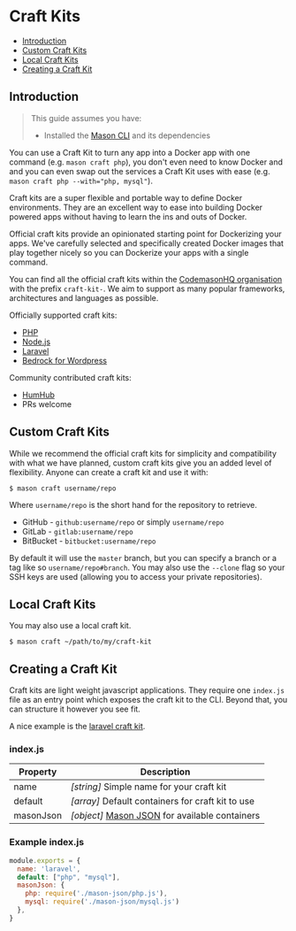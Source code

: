 # Craft Kits

- [Introduction](#introduction)
- [Custom Craft Kits](#custom)
- [Local Craft Kits](#local)
- [Creating a Craft Kit](#creating)

<a name="introduction"></a>
## Introduction
> This guide assumes you have:
> - Installed the [Mason CLI](https://codemason.io/docs/installation) and its dependencies

You can use a Craft Kit to turn any app into a Docker app with one command (e.g. `mason craft php`), you don't even need to know Docker and and you can even swap out the services a Craft Kit uses with ease (e.g. `mason craft php --with="php, mysql"`). 

Craft kits are a super flexible and portable way to define Docker environments. They are an excellent way to ease into building Docker powered apps without having to learn the ins and outs of Docker.

Official craft kits provide an opinionated starting point for Dockerizing your apps. We've carefully selected and specifically created Docker images that play together nicely so you can Dockerize your apps with a single command.

You can find all the official craft kits within the [CodemasonHQ organisation](https://github.com/codemasonhq) with the prefix `craft-kit-`. We aim to support as many popular frameworks, architectures and languages as possible.

Officially supported craft kits: 
- [PHP](https://github.com/codemasonhq/craft-kit-php) 
- [Node.js](https://github.com/codemasonhq/craft-kit-nodejs)
- [Laravel](https://github.com/codemasonhq/craft-kit-laravel)  
- [Bedrock for Wordpress](https://github.com/codemasonhq/craft-kit-bedrock) 

Community contributed craft kits: 
- [HumHub](https://github.com/benmag/craft-kit-humhub)
- PRs welcome

<a name="custom"></a>
## Custom Craft Kits
While we recommend the official craft kits for simplicity and compatibility with what we have planned, custom craft kits give you an added level of flexibility. Anyone can create a craft kit and use it with: 
```
$ mason craft username/repo
```
Where `username/repo` is the short hand for the repository to retrieve. 
- GitHub - `github:username/repo` or simply `username/repo`
- GitLab - `gitlab:username/repo`
- BitBucket - `bitbucket:username/repo`

By default it will use the `master` branch, but you can specify a branch or a tag like so `username/repo#branch`. You may also use the `--clone` flag so your SSH keys are used (allowing you to access your private repositories).

<a name="local"></a>
## Local Craft Kits
You may also use a local craft kit.
```
$ mason craft ~/path/to/my/craft-kit
```

<a name="creating"></a>
## Creating a Craft Kit
Craft kits are light weight javascript applications. They require one `index.js` file as an entry point which exposes the craft kit to the CLI. Beyond that, you can structure it however you see fit.

A nice example is the [laravel craft kit](https://github.com/codemasonhq/craft-kit-laravel).

### index.js
| Property | Description                                                                           |
| -------- | --------------------------------------------------------------------------------------|
| name     | *[string]* Simple name for your craft kit                                             |
| default  | *[array]* Default containers for craft kit to use                                     | 
| masonJson | *[object]* [Mason JSON](httsp://codemason.io/docs/mason-json) for available containers|

### Example index.js
```javascript
module.exports = {
  name: 'laravel',
  default: ["php", "mysql"],
  masonJson: {
  	php: require('./mason-json/php.js'),
  	mysql: require('./mason-json/mysql.js')
  },
}
```
